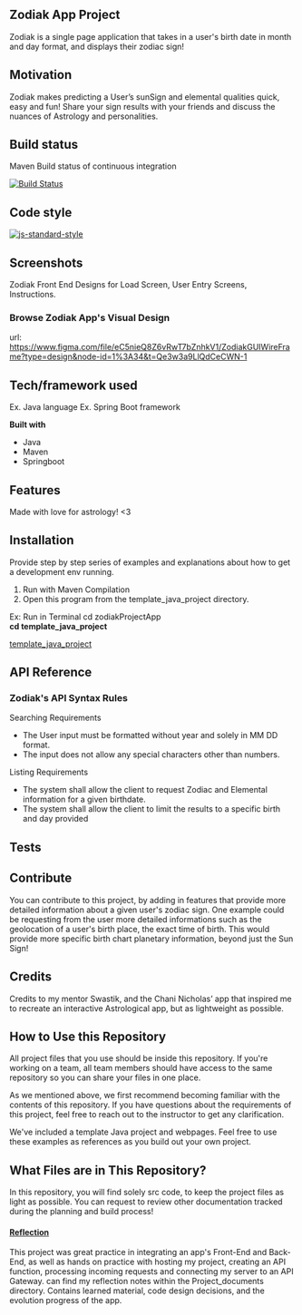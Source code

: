 
## Zodiak App Project
Zodiak is a single page application that takes in a user's birth date in month and day format, and displays their zodiac sign!

## Motivation
Zodiak makes predicting a User’s sunSign and elemental qualities quick, easy and fun! Share your sign results with your friends and discuss the nuances of Astrology and personalities.

## Build status
Maven
Build status of continuous integration

[![Build Status](https://travis-ci.org/akashnimare/foco.svg?branch=master)](https://travis-ci.org/akashnimare/foco)

## Code style

[![js-standard-style](https://img.shields.io/badge/code%20style-standard-brightgreen.svg?style=flat)](https://github.com/feross/standard)

## Screenshots

Zodiak Front End Designs for Load Screen, User Entry Screens, Instructions.
### Browse Zodiak App's Visual Design
url: https://www.figma.com/file/eC5nieQ8Z6vRwT7bZnhkV1/ZodiakGUIWireFrame?type=design&node-id=1%3A34&t=Qe3w3a9LlQdCeCWN-1

## Tech/framework used
Ex. Java language
Ex. Spring Boot framework

<b>Built with</b>
- Java
- Maven
- Springboot


## Features
Made with love for astrology! <3



## Installation
Provide step by step series of examples and explanations about how to get a development env running.

1. Run with Maven Compilation
2. Open this program from the template_java_project directory.

Ex:
Run in Terminal
cd zodiakProjectApp <br>
**cd template_java_project**

[template_java_project](https://github.com/gbauza3destinee/zodiakApp/blob/bccf1092c8549be63a1c1862f8cba23afccde0e6/template_java_project)

## API Reference

### Zodiak's API Syntax Rules

Searching Requirements
- The User input must be formatted without year and solely in MM DD format.
- The input does not allow any special characters other than numbers.

Listing Requirements

- The system shall allow the client to request Zodiac and Elemental information for a given birthdate.
- The system shall allow the client to limit the results to a specific birth and day provided



## Tests




## Contribute

You can contribute to this project, by adding in features that provide more detailed information about a given user's zodiac sign. One example could be requesting from the user more detailed informations such as the geolocation of a user's birth place, the exact time of birth. This would provide more specific birth chart planetary information, beyond just the Sun Sign!


## Credits
Credits to my mentor Swastik, and the Chani Nicholas’ app that inspired me to recreate an interactive Astrological app, but as lightweight as possible.


## How to Use this Repository

All project files that you use should be inside this repository. If you're working on a team, all team members should have access to the same repository so you can share your files in one place.

As we mentioned above, we first recommend becoming familiar with the contents of this repository. If you have questions about the requirements of this project, feel free to reach out to the instructor to get any clarification.

We've included a template Java project and webpages. Feel free to use these examples as references as you build out your own project.


## What Files are in This Repository?

In this repository, you will find solely src code, to keep the project files as light as possible. You can request to review other documentation tracked during the planning and build process!


#### [Reflection](project_documents/reflection.md)

This project was great practice in integrating an app's Front-End and Back-End, as well as hands on practice with hosting my project, creating an API function, processing incoming requests and connecting my server to an API Gateway.
can find my reflection notes within the Project_documents directory. Contains learned material, code design decisions, and the evolution progress of the app. 
